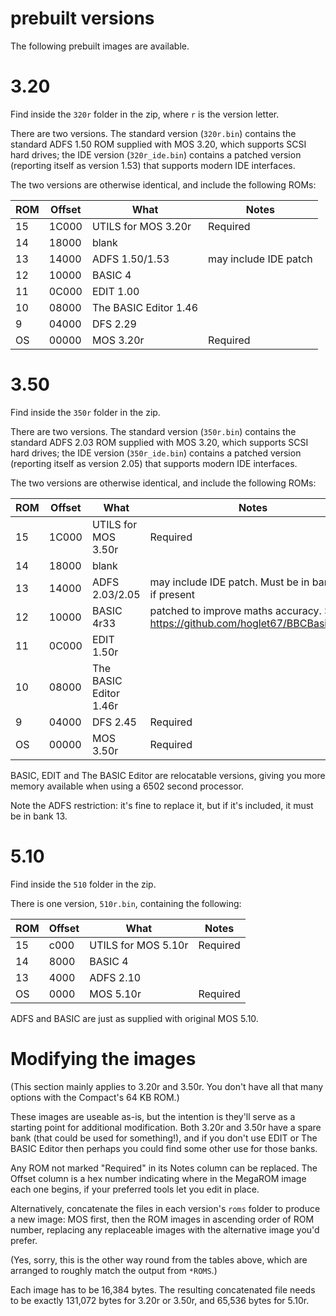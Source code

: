 # prebuilt versions

The following prebuilt images are available. 

# 3.20

Find inside the `320r` folder in the zip, where `r` is the version
letter.

There are two versions. The standard version (`320r.bin`) contains the
standard ADFS 1.50 ROM supplied with MOS 3.20, which supports SCSI
hard drives; the IDE version (`320r_ide.bin`) contains a patched
version (reporting itself as version 1.53) that supports modern IDE
interfaces.

The two versions are otherwise identical, and include the following
ROMs:

| ROM | Offset | What                  | Notes                 |
|-----|--------|-----------------------|-----------------------|
| 15  | 1C000  | UTILS for MOS 3.20r   | Required              |
| 14  | 18000  | blank                 |                       |
| 13  | 14000  | ADFS 1.50/1.53        | may include IDE patch |
| 12  | 10000  | BASIC 4               |                       |
| 11  | 0C000  | EDIT 1.00             |                       |
| 10  | 08000  | The BASIC Editor 1.46 |                       |
| 9   | 04000  | DFS 2.29              |                       |
| OS  | 00000  | MOS 3.20r             | Required              |

# 3.50

Find inside the `350r` folder in the zip.

There are two versions. The standard version (`350r.bin`) contains the
standard ADFS 2.03 ROM supplied with MOS 3.20, which supports SCSI
hard drives; the IDE version (`350r_ide.bin`) contains a patched
version (reporting itself as version 2.05) that supports modern IDE
interfaces.

The two versions are otherwise identical, and include the following
ROMs:

| ROM | Offset | What                   | Notes                                                                           |
|-----|--------|------------------------|---------------------------------------------------------------------------------|
| 15  | 1C000  | UTILS for MOS 3.50r    | Required                                                                        |
| 14  | 18000  | blank                  |                                                                                 |
| 13  | 14000  | ADFS 2.03/2.05         | may include IDE patch. Must be in bank 13 if present                            |
| 12  | 10000  | BASIC 4r33             | patched to improve maths accuracy. See https://github.com/hoglet67/BBCBasic4r32 |
| 11  | 0C000  | EDIT 1.50r             |                                                                                 |
| 10  | 08000  | The BASIC Editor 1.46r |                                                                                 |
| 9   | 04000  | DFS 2.45               | Required                                                                        |
| OS  | 00000  | MOS 3.50r              | Required                                                                        |

BASIC, EDIT and The BASIC Editor are relocatable versions, giving you
more memory available when using a 6502 second processor.

Note the ADFS restriction: it's fine to replace it, but if it's
included, it must be in bank 13.

# 5.10

Find inside the `510` folder in the zip.

There is one version, `510r.bin`, containing the following:

| ROM | Offset | What                | Notes    |
|-----|--------|---------------------|----------|
| 15  | c000   | UTILS for MOS 5.10r | Required |
| 14  | 8000   | BASIC 4             |          |
| 13  | 4000   | ADFS 2.10           |          |
| OS  | 0000   | MOS 5.10r           | Required |

ADFS and BASIC are just as supplied with original MOS 5.10.

# Modifying the images

(This section mainly applies to 3.20r and 3.50r. You don't have all
that many options with the Compact's 64 KB ROM.)

These images are useable as-is, but the intention is they'll serve as
a starting point for additional modification. Both 3.20r and 3.50r
have a spare bank (that could be used for something!), and if you
don't use EDIT or The BASIC Editor then perhaps you could find some
other use for those banks.

Any ROM not marked "Required" in its Notes column can be replaced. The
Offset column is a hex number indicating where in the MegaROM image
each one begins, if your preferred tools let you edit in place.

Alternatively, concatenate the files in each version's `roms` folder
to produce a new image: MOS first, then the ROM images in ascending
order of ROM number, replacing any replaceable images with the
alternative image you'd prefer.

(Yes, sorry, this is the other way round from the tables above, which
are arranged to roughly match the output from `*ROMS`.)

Each image has to be 16,384 bytes. The resulting concatenated file
needs to be exactly 131,072 bytes for 3.20r or 3.50r, and 65,536 bytes
for 5.10r.
